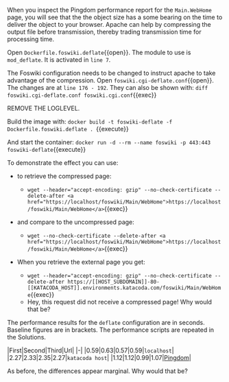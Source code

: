  When you inspect the Pingdom performance report for the `Main.WebHome` page, you will see that the the object size has a some bearing on the time to deliver the object to your browser. Apache can help by compressing the output file before transmission, thereby trading transmission time for processing time.

 Open `Dockerfile.foswiki.deflate`{{open}}. The module to use is `mod_deflate`. It is activated in `line 7`.

 The Foswiki configuration needs to be changed to instruct apache to take advantage of the compression. Open `foswiki.cgi-deflate.conf`{{open}}. The changes are at `line 176 - 192`. They can also be shown with: `diff foswiki.cgi-deflate.conf foswiki.cgi.conf`\{\{exec\}\}

 REMOVE THE LOGLEVEL.

 Build the image with: `docker build -t foswiki-deflate -f Dockerfile.foswiki.deflate . `{{execute}}

 And start the container: `docker run -d --rm --name foswiki -p 443:443 foswiki-deflate`{{execute}}

 To demonstrate the effect you can use:

  * to retrieve the compressed page:

    * `wget --header="accept-encoding: gzip" --no-check-certificate --delete-after <a href="https://localhost/foswiki/Main/WebHome">https://localhost/foswiki/Main/WebHome</a>`\{\{exec\}\}

  * and compare to the uncompressed page:

    * `wget --no-check-certificate --delete-after <a href="https://localhost/foswiki/Main/WebHome">https://localhost/foswiki/Main/WebHome</a>`\{\{exec\}\}

  * When you retrieve the external page you get:

    * `wget --header="accept-encoding: gzip" --no-check-certificate --delete-after https://[[HOST_SUBDOMAIN]]-80-[[KATACODA_HOST]].environments.katacoda.com/foswiki/Main/WebHome`\{\{exec\}\}
    * Hey, this request did not receive a compressed page! Why would that be?

 The performance results for the `deflate` configuration are in seconds. Baseline figures are in brackets. The performance scripts are repeated in the Solutions.

|First|Second|Third|Url|
|-|
|0.59|0.63|0.57|0.59|`localhost`|
|2.27|2.33|2.35|2.27|`katacoda host`|
|1.12|1.12|0.99|1.07|[Pingdom](https://tools.pingdom.com/#!/)|

 As before, the differences appear marginal. Why would that be?

